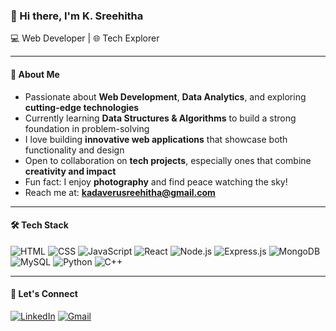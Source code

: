 ### 👋 Hi there, I'm **K. Sreehitha**  
💻 Web Developer | 🌐 Tech Explorer

---

#### 🌟 About Me  
- Passionate about **Web Development**, **Data Analytics**, and exploring **cutting-edge technologies**
- Currently learning **Data Structures & Algorithms** to build a strong foundation in problem-solving
- I love building **innovative web applications** that showcase both functionality and design
- Open to collaboration on **tech projects**, especially ones that combine **creativity and impact**
- Fun fact: I enjoy **photography** and find peace watching the sky!  
- Reach me at: **kadaverusreehitha@gmail.com**

---

#### 🛠️ Tech Stack

![HTML](https://img.shields.io/badge/-HTML5-E34F26?style=flat&logo=html5&logoColor=white)
![CSS](https://img.shields.io/badge/-CSS3-1572B6?style=flat&logo=css3)
![JavaScript](https://img.shields.io/badge/-JavaScript-F7DF1E?style=flat&logo=javascript&logoColor=black)
![React](https://img.shields.io/badge/-React-61DAFB?style=flat&logo=react)
![Node.js](https://img.shields.io/badge/-Node.js-339933?style=flat&logo=node.js&logoColor=white)
![Express.js](https://img.shields.io/badge/-Express.js-000000?style=flat&logo=express&logoColor=white)
![MongoDB](https://img.shields.io/badge/-MongoDB-47A248?style=flat&logo=mongodb&logoColor=white)
![MySQL](https://img.shields.io/badge/-MySQL-4479A1?style=flat&logo=mysql&logoColor=white)
![Python](https://img.shields.io/badge/-Python-3776AB?style=flat&logo=python&logoColor=white)
![C++](https://img.shields.io/badge/-C++-00599C?style=flat&logo=c%2B%2B&logoColor=white)

---

#### 🔗 Let's Connect

[![LinkedIn](https://img.shields.io/badge/-LinkedIn-blue?style=flat&logo=linkedin&logoColor=white)](https://www.linkedin.com/in/kadaveru-sreehitha-a43b3224b/)
[![Gmail](https://img.shields.io/badge/-Gmail-D14836?style=flat&logo=gmail&logoColor=white)](mailto:kadaverusreehitha@gmail.com)


